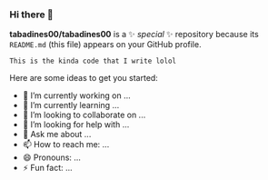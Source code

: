 ### Hi there 👋

**tabadines00/tabadines00** is a ✨ _special_ ✨ repository because its `README.md` (this file) appears on your GitHub profile.

```
This is the kinda code that I write lolol
```

Here are some ideas to get you started:

- 🔭 I’m currently working on ...
- 🌱 I’m currently learning ...
- 👯 I’m looking to collaborate on ...
- 🤔 I’m looking for help with ...
- 💬 Ask me about ...
- 📫 How to reach me: ...
- 😄 Pronouns: ...
- ⚡ Fun fact: ...
